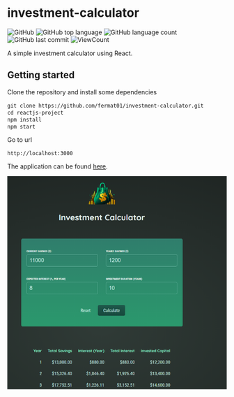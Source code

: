 # investment-calculator




![GitHub](https://img.shields.io/github/license/fermat01/investment-calculator?style=flat)
![GitHub top language](https://img.shields.io/github/languages/top/fermat01/investment-calculator?style=flat)
![GitHub language count](https://img.shields.io/github/languages/count/fermat01/investment-calculator?style=flat)
![GitHub last commit](https://img.shields.io/github/last-commit/fermat01/investment-calculator?style=flat)
![ViewCount](https://views.whatilearened.today/views/github/fermat01/investment-calculator.svg?cache=remove)

A simple investment calculator using React.




## Getting started
Clone the repository and install some dependencies
```
git clone https://github.com/fermat01/investment-calculator.git
cd reactjs-project
npm install
npm start
```

Go to url 
```
http://localhost:3000

```

 The application can be found [here](https://fermat01.github.io/investment-calculator/).

<img src="public/invest-cal.png"/>

